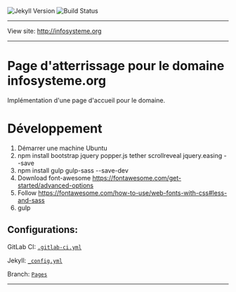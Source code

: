 ![Jekyll Version](https://img.shields.io/gem/v/jekyll.svg)
![Build Status](https://gitlab.com/majolime/mjlm-website/badges/pages/build.svg)

----

View site: http://infosysteme.org

----

# Page d'atterrissage pour le domaine infosysteme.org

Implémentation d'une page d'accueil pour le domaine.

# Développement
1. Démarrer une machine Ubuntu
2. npm install bootstrap jquery popper.js tether scrollreveal jquery.easing --save
3. npm install gulp gulp-sass --save-dev
4. Download font-awesome https://fontawesome.com/get-started/advanced-options
5. Follow https://fontawesome.com/how-to-use/web-fonts-with-css#less-and-sass
5. gulp


## Configurations:

GitLab CI: [`.gitlab-ci.yml`]

Jekyll: [`_config.yml`]

Branch: [`Pages`]

----

[`.gitlab-ci.yml`]: https://gitlab.com/mgbergeron/infosysteme-website/blob/pages/.gitlab-ci.yml
[`_config.yml`]: https://gitlab.com/mgbergeron/infosysteme-website/blob/pages/_config.yml
[`Pages`]: https://gitlab.com/mgbergeron/infosysteme-website/tree/pages